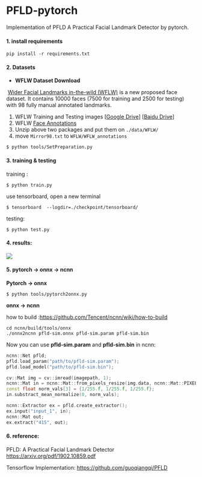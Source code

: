 # PFLD-pytorch

Implementation of  PFLD A Practical Facial Landmark Detector by pytorch.

#### 1. install requirements

~~~shell
pip install -r requirements.txt
~~~

#### 2. Datasets

- **WFLW Dataset Download**

​    [Wider Facial Landmarks in-the-wild (WFLW)](https://wywu.github.io/projects/LAB/WFLW.html) is a new proposed face dataset. It contains 10000 faces (7500 for training and 2500 for testing)  with 98 fully manual annotated landmarks.

1. WFLW Training and Testing images [[Google Drive](https://drive.google.com/file/d/1hzBd48JIdWTJSsATBEB_eFVvPL1bx6UC/view?usp=sharing)] [[Baidu Drive](https://pan.baidu.com/s/1paoOpusuyafHY154lqXYrA)]
2. WFLW  [Face Annotations](https://wywu.github.io/projects/LAB/support/WFLW_annotations.tar.gz)
3. Unzip above two packages and put them on `./data/WFLW/`
4. move `Mirror98.txt` to `WFLW/WFLW_annotations`

~~~shell
$ python tools/SetPreparation.py
~~~

#### 3. training & testing

training :

~~~shell
$ python train.py
~~~
use tensorboard, open a new terminal
~~~
$ tensorboard  --logdir=./checkpoint/tensorboard/
~~~
testing:

~~~shell
$ python test.py
~~~

#### 4. results:

![](./results/example.png)

#### 5. pytorch -> onnx -> ncnn

**Pytorch -> onnx**

~~~~shell
$ python tools/pytorch2onnx.py
~~~~

**onnx -> ncnn**

how to build :https://github.com/Tencent/ncnn/wiki/how-to-build

~~~shell
cd ncnn/build/tools/onnx
./onnx2ncnn pfld-sim.onnx pfld-sim.param pfld-sim.bin
~~~

Now you can use **pfld-sim.param** and **pfld-sim.bin** in ncnn:

~~~cpp
ncnn::Net pfld;
pfld.load_param("path/to/pfld-sim.param");
pfld.load_model("path/to/pfld-sim.bin");

cv::Mat img = cv::imread(imagepath, 1);
ncnn::Mat in = ncnn::Mat::from_pixels_resize(img.data, ncnn::Mat::PIXEL_BGR, img.cols, img.rows, 112, 112);
const float norm_vals[3] = {1/255.f, 1/255.f, 1/255.f};
in.substract_mean_normalize(0, norm_vals);

ncnn::Extractor ex = pfld.create_extractor();
ex.input("input_1", in);
ncnn::Mat out;
ex.extract("415", out);
~~~

#### 6. reference: 

 PFLD: A Practical Facial Landmark Detector https://arxiv.org/pdf/1902.10859.pdf

Tensorflow Implementation: https://github.com/guoqiangqi/PFLD

